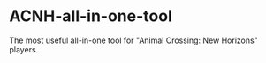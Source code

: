 # ACNH-all-in-one-tool
The most useful all-in-one tool for "Animal Crossing: New Horizons" players.
